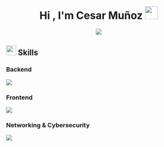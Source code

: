 <h1 align="center"><b>Hi , I'm Cesar Muñoz </b><img src="https://media.giphy.com/media/hvRJCLFzcasrR4ia7z/giphy.gif" width="35"></h1>
<!--  -->
<p align="center">
  <a href="https://github.com/DenverCoder1/readme-typing-svg"><img src="https://readme-typing-svg.herokuapp.com?font=Time+New+Roman&color=F73807&size=25&center=true&vCenter=true&width=700&height=100&lines=Backend+Developer+with+JAVA+&#9749+%2B+Spring+Boot+&#127811;++;Frontend+with+HTML5+%2B+React+&#9883,;Telematics+Engineer+&#128225,;Cybersecurity+enthusiast+&#128373&#128272,;CTF+Newbie+&#129399&#128421"></a>
</p>
<h2> 
  <img src="https://media2.giphy.com/media/QssGEmpkyEOhBCb7e1/giphy.gif?cid=ecf05e47a0n3gi1bfqntqmob8g9aid1oyj2wr3ds3mg700bl&rid=giphy.gif" width ="27"><b> Skills</b>
  <br>
</h2> 
<!--tech stack icons-->
<p align="center"><h3>Backend</h3>
  <a href="https://skillicons.dev">
    <img src="https://skillicons.dev/icons?i=java,spring,maven,mysql,idea,postman,git,github&perline=14" /><!-- Pendiente de agregar docker, kubernetes, postgres, mongodb y nodejs --> 
  </a>
  <p align="center"><h3>Frontend</h3>
  <a href="https://skillicons.dev">
    <img src="https://skillicons.dev/icons?i=html,css,js,react,tailwind,vscode&perline=14" /><!-- Pendiente de agregar typescript ts --> 
  </a>
    <p align="center"><h3>Networking & Cybersecurity</h3>
  <a href="https://skillicons.dev">
    <img src="https://skillicons.dev/icons?i=linux,ubuntu,bash&perline=14" /><!-- Pendiente de agregar phyton py --> 
  </a>


<!--
**cesarj45/cesarj45** is a ✨ _special_ ✨ repository because its `README.md` (this file) appears on your GitHub profile.

Here are some ideas to get you started:

- 🔭 I’m currently working on ...
- 🌱 I’m currently learning ...
- 👯 I’m looking to collaborate on ...
- 🤔 I’m looking for help with ...
- 💬 Ask me about ...
- 📫 How to reach me: ...
- 😄 Pronouns: ...
- ⚡ Fun fact: ...
-->
